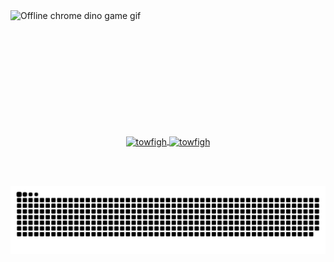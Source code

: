 <img align="right" src="https://user-images.githubusercontent.com/53064235/134567339-5f6fd4a5-398a-437f-a2c0-939b89ec6527.gif" alt="Offline chrome dino game gif" width=100% height=200px/>


<div align="center">
<a href="https://github.com/towfigh">
    <img align="center" alt="towfigh" src="https://github-readme-stats.vercel.app/api/top-langs/?username=towfigh&theme=midnight-purple&layout=compact&bg_color=0D1117&hide_border=true&count_private=true?ver=1.3" />
</a>
<a href="https://github.com/towfigh">
    <img width=450 height=170 align="center" alt="towfigh" src="https://github-readme-stats.vercel.app/api?username=towfigh&theme=midnight-purple&show_icons=true&bg_color=0D1117&hide_border=true&count_private=true" />
</a>
</div>

<br><br>

![](https://github.com/Platane/snk/raw/output/github-contribution-grid-snake.svg)
